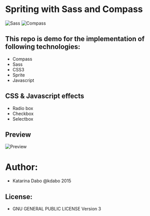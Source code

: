 Spriting with Sass and Compass
==========================

![Sass](https://rawgit.com/sass/node-sass/master/media/logo.svg) 
![Compass](http://dab1nmslvvntp.cloudfront.net/wp-content/uploads/2015/02/1423617056compass.png)

This repo is demo for the implementation of following technologies:
-----------------------------------------------------------------------

* Compass
* Sass
* CSS3
* Sprite
* Javascript

CSS & Javascript effects
-------------------------

* Radio box 
* Checkbox
* Selectbox

Preview
--------
![Preview](http://imageshack.com/a/img538/8176/20cLTL.png)

Author:
========
* Katarina Dabo @kdabo 2015

License: 
--------
* GNU GENERAL PUBLIC LICENSE Version 3